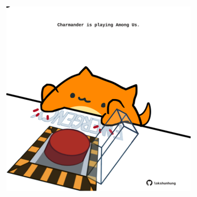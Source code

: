 <!-- built at 04/12/2021, 24:16:35 UTC -->
<p align="center">
  <img width="500" height="500" src="./ReadmeImage.svg">
</p>
